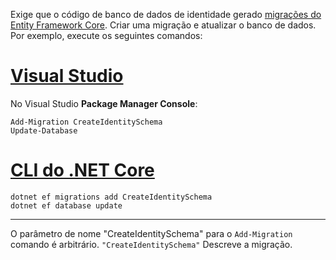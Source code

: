 Exige que o código de banco de dados de identidade gerado [migrações do Entity Framework Core](/ef/core/managing-schemas/migrations/). Criar uma migração e atualizar o banco de dados. Por exemplo, execute os seguintes comandos:

# <a name="visual-studiotabvisual-studio"></a>[Visual Studio](#tab/visual-studio)

No Visual Studio **Package Manager Console**:

```PMC
Add-Migration CreateIdentitySchema
Update-Database
```

# <a name="net-core-clitabnetcore-cli"></a>[CLI do .NET Core](#tab/netcore-cli)

```cli
dotnet ef migrations add CreateIdentitySchema
dotnet ef database update
```

------

O parâmetro de nome "CreateIdentitySchema" para o `Add-Migration` comando é arbitrário. `"CreateIdentitySchema"` Descreve a migração.